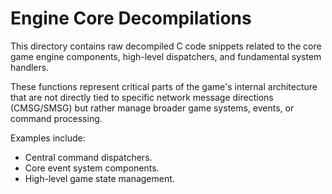 # Engine Core Decompilations

This directory contains raw decompiled C code snippets related to the core game engine components, high-level dispatchers, and fundamental system handlers.

These functions represent critical parts of the game's internal architecture that are not directly tied to specific network message directions (CMSG/SMSG) but rather manage broader game systems, events, or command processing.

Examples include:
*   Central command dispatchers.
*   Core event system components.
*   High-level game state management.
